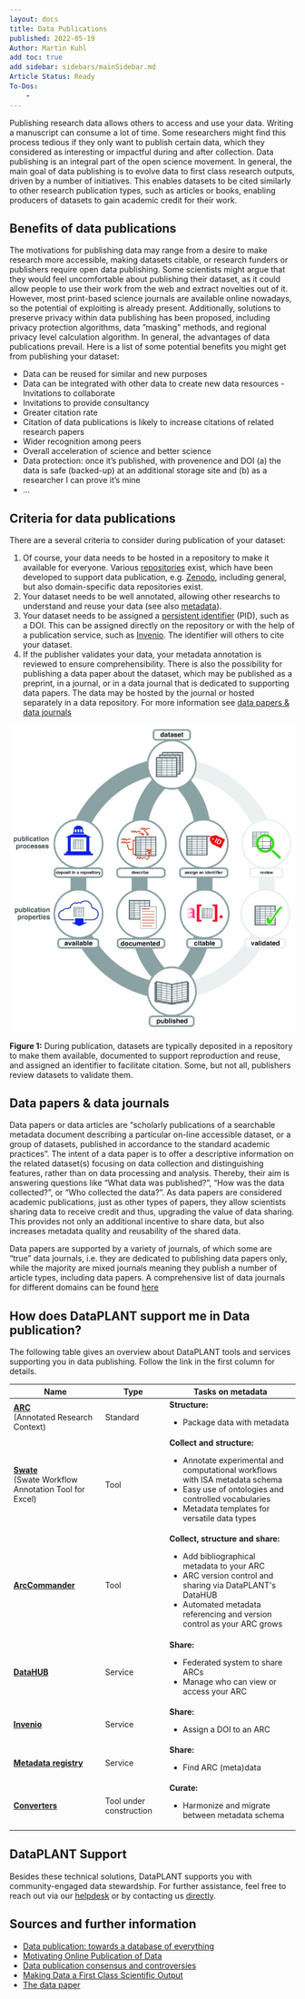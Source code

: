 ```yaml
---
layout: docs
title: Data Publications
published: 2022-05-19
Author: Martin Kuhl
add toc: true
add sidebar: sidebars/mainSidebar.md
Article Status: Ready
To-Dos: 
    - 
---
```



Publishing research data allows others to access and use your data. Writing a manuscript can consume a lot of time. Some researchers might find this process tedious if they only want to publish certain data, which they considered as interesting or impactful during and after collection. Data publishing is an integral part of the open science movement. In general, the main goal of data publishing is to evolve data to first class research outputs, driven by a number of initiatives. This enables datasets to be cited similarly to other research publication types, such as articles or books, enabling producers of datasets to gain academic credit for their work.

## Benefits of data publications
The motivations for publishing data may range from a desire to make research more accessible, making datasets citable, or research funders or publishers require open data publishing. Some scientists might argue that they would feel uncomfortable about publishing their dataset, as it could allow people to use their work from the web and extract novelties out of it. However, most print-based science journals are available online nowadays, so the potential of exploiting is already present. Additionally, solutions to preserve privacy within data publishing has been proposed, including privacy protection algorithms, data ”masking” methods, and regional privacy level calculation algorithm. In general, the advantages of data publications prevail. Here is a list of some potential benefits you might get from publishing your dataset: 
- Data can be reused for similar and new purposes 
- Data can be integrated with other data to create new data resources - Invitations to collaborate 
- Invitations to provide consultancy 
- Greater citation rate 
- Citation of data publications is likely to increase citations of related research papers
- Wider recognition among peers 
- Overall acceleration of science and better science 
- Data protection: once it’s published, with provenence and DOI (a) the data is safe (backed-up) at an additional storage site and (b) as a researcher I can prove it’s mine
- ... 

## Criteria for data publications
There are a several criteria to consider during publication of your dataset:
1. Of course, your data needs to be hosted in a repository to make it available for everyone. Various [repositories](repositories.md) exist, which have been developed to support data publication, e.g. [Zenodo](https://zenodo.org/), including general, but also domain-specific data repositories exist.
2. Your dataset needs to be well annotated, allowing other researchs to understand and reuse your data (see also [metadata](metadata.md)). 
3. Your dataset needs to be assigned a [persistent identifier](PIDsmd) (PID), such as a DOI. This can be assigned directly on the repository or with the help of a publication service, such as [Invenio](https://inveniosoftware.org/products/rdm/). The identifier will others to cite your dataset.
4. If the publisher validates your data, your metadata annotation is reviewed to ensure comprehensibility.
There is also the possibility for publishing a data paper about the dataset, which may be published as a preprint, in a journal, or in a data journal that is dedicated to supporting data papers. The data may be hosted by the journal or hosted separately in a data repository. For more information see [data papers & data journals](#Data-papers-&-data-journals)

![Data publishing](img/DataPublication.jpg)

**Figure 1:** During publication, datasets are typically deposited in a repository to make them available, documented to support reproduction and reuse, and assigned an identifier to facilitate citation. Some, but not all, publishers review datasets to validate them.

## Data papers & data journals
Data papers or data articles are “scholarly publications of a searchable metadata document describing a particular on-line accessible dataset, or a group of datasets, published in accordance to the standard academic practices”. The intent of a data paper is to offer a descriptive information on the related dataset(s) focusing on data collection and distinguishing features, rather than on data processing and analysis. Thereby, their aim is answering questions like “What data was published?”, “How was the data collected?”, or “Who collected the data?”. As data papers are considered academic publications, just as other types of papers, they allow scientists sharing data to receive credit and thus, upgrading the value of data sharing. This provides not only an additional incentive to share data, but also increases metadata quality and reusability of the shared data.

Data papers are supported by a variety of journals, of which some are “true” data journals, i.e. they are dedicated to publishing data papers only, while the majority are mixed journals meaning they publish a number of article types, including data papers. A comprehensive list of data journals for different domains can be found [here](https://www.researchdata.uni-jena.de/en/information/data-publication) 


## How does DataPLANT support me in Data publication? 
The following table gives an overview about DataPLANT tools and services supporting you in data publishing. Follow the link in the first column for details.

Name | Type | Tasks on metadata 
----------------|-----------|------------------ 
**[ARC](AnnotatedResearchContext.md)**  <br> (Annotated Research Context) | Standard | **Structure:** <ul><li>Package data with metadata</li></ul>
**[Swate](Swate.md)** <br> (Swate Workflow Annotation Tool for Excel) | Tool | **Collect and structure:** <ul><li>Annotate experimental and computational workflows with ISA metadata schema</li><li>Easy use of ontologies and controlled vocabularies</li><li>Metadata templates for versatile data types</li></ul>
**[ArcCommander](ArcCommander.md)** | Tool | **Collect, structure and share:** <ul><li>Add bibliographical metadata to your ARC</li><li>ARC version control and sharing via DataPLANT's DataHUB</li><li>Automated metadata referencing and version control as your ARC grows</li></ul>
**[DataHUB](DataHUB.md)** | Service | **Share:** <ul><li>Federated system to share ARCs</li><li>Manage who can view or access your ARC</li></ul>
**[Invenio]()** | Service | **Share:** <ul><li>Assign a DOI to an ARC</li></ul>
**[Metadata registry]()** | Service | **Share:** <ul><li>Find ARC (meta)data</li></ul>
**[Converters]()** | Tool under construction | **Curate:** <ul><li>Harmonize and migrate between metadata schema

## DataPLANT Support
Besides these technical solutions, DataPLANT supports you with community-engaged data stewardship. For further assistance, feel free to reach out via our [helpdesk](https://support.nfdi4plants.org) or by contacting us <a href="mailto:dataplant@uni-kl.de?subject=DataPLANT%20Data%20Sharing">directly</a>.

## Sources and further information
- [Data publication: towards a database of everything](https://doi.org/10.1186/1756-0500-2-113)
- [Motivating Online Publication of Data](https://doi.org/10.1525/bio.2009.59.5.9)
- [Data publication consensus and controversies](https://dx.doi.org/10.12688%2Ff1000research.3979.3)
- [Making Data a First Class Scientific Output](https://doi.org/10.2218/ijdc.v7i1.218)
- [The data paper](https://dx.doi.org/10.1186%2F1471-2105-12-S15-S2)